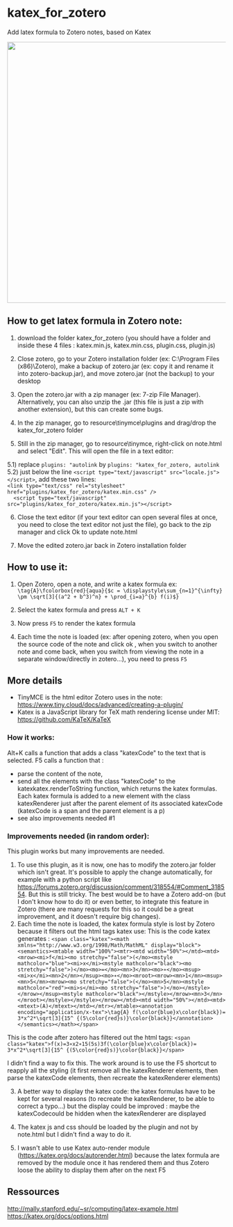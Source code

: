 # katex_for_zotero
Add latex formula to Zotero notes, based on Katex

<img src="https://user-images.githubusercontent.com/15843700/103015987-9f231780-4541-11eb-8952-646e66f13e5d.png" width="600" />


## How to get latex formula in Zotero note:
1) download the folder katex_for_zotero (you should have a folder and inside these 4 files : katex.min.js, katex.min.css, plugin.css, plugin.js)

2) Close zotero, go to your Zotero installation folder (ex: C:\Program Files (x86)\Zotero), make a backup of zotero.jar (ex: copy it and rename it into zotero-backup.jar), and move zotero.jar (not the backup) to your desktop

3) Open the zotero.jar with a zip manager (ex: 7-zip File Manager). Alternatively, you can also unzip the .jar (this file is just a zip with another extension), but this can create some bugs.

4) In the zip manager, go to resource\tinymce\plugins and drag/drop the katex_for_zotero folder

5) Still in the zip manager, go to resource\tinymce\,  right-click on note.html and select "Edit". This will open the file in a text editor:

5.1) replace `plugins: "autolink`  by `plugins: "katex_for_zotero, autolink`     
5.2) just below the line `<script type="text/javascript" src="locale.js"></script>`, add these two lines:  
	    `<link type="text/css" rel="stylesheet" href="plugins/katex_for_zotero/katex.min.css" />  `     
	  `  <script type="text/javascript" src="plugins/katex_for_zotero/katex.min.js"></script>`

6) Close the text editor (if your text editor can open several files at once, you need to close the text editor not just the file), go back to the zip manager and click Ok to update note.html

7) Move the edited zotero.jar back in Zotero installation folder


## How to use it:
1) Open Zotero, open a note, and write a katex formula ex: 
`\tag{A}\fcolorbox{red}{aqua}{$c = \displaystyle\sum_{n=1}^{\infty} \pm \sqrt[3]{(a^2 + b^3)^n} + \prod_{i=a}^{b} f(i)$}`

2) Select the katex formula and press `ALT + K`

3) Now press `F5` to render the katex formula 

3) Each time the note is loaded (ex: after opening zotero, when you open the source code of the note and click ok , when you switch to another note and come back, when you switch from viewing the note in a separate window/directly in zotero...), you need to press `F5`



## More details 
* TinyMCE is the html editor Zotero uses in the note: https://www.tiny.cloud/docs/advanced/creating-a-plugin/
* Katex is a JavaScript library for TeX math rendering license under MIT: https://github.com/KaTeX/KaTeX


### How it works:
Alt+K calls a function that adds a class "katexCode" to the text that is selected.
F5 calls a function that :
- parse the content of the note, 
- send all the elements with the class "katexCode" to the katexkatex.renderToString function, which returns the katex formulas. Each katex formula is added to a new element with the class katexRenderer just after the parent element of its associated katexCode (katexCode is a span and the parent element is a p)
- see also improvements needed #1



### Improvements needed (in random order):
This plugin works but many improvements are needed.
1) To use this plugin, as it is now, one has to  modify the zotero.jar folder which isn't great. 
It's possible to apply the change automatically, for example with a python script like https://forums.zotero.org/discussion/comment/318554/#Comment_318554. But this is still tricky. The best would be to have a Zotero add-on (but I don't know how to do it) or even better, to integrate this feature in Zotero (there are many requests for this so it could be a great improvement, and it doesn't require big changes).
2) Each time the note is loaded, the katex formula style is lost by Zotero because it filters out the html tags katex use:
This is the code katex generates : `<span class="katex"><math xmlns="http://www.w3.org/1998/Math/MathML" display="block"><semantics><mtable width="100%"><mtr><mtd width="50%"></mtd><mtd><mrow><mi>f</mi><mo stretchy="false">(</mo><mstyle mathcolor="blue"><mi>x</mi><mstyle mathcolor="black"><mo stretchy="false">)</mo><mo>=</mo><mn>3</mn><mo>∗</mo><msup><mi>x</mi><mn>2</mn></msup><mo>∗</mo><mroot><mrow><mn>1</mn><msup><mn>5</mn><mrow><mo stretchy="false">(</mo><mn>5</mn><mstyle mathcolor="red"><mi>s</mi><mo stretchy="false">)</mo></mstyle></mrow></msup><mstyle mathcolor="black"></mstyle></mrow><mn>3</mn></mroot></mstyle></mstyle></mrow></mtd><mtd width="50%"></mtd><mtd><mtext>(A)</mtext></mtd></mtr></mtable><annotation encoding="application/x-tex">\tag{A} f(\color{blue}x\color{black})= 3*x^2*\sqrt[3]{15^ {(5\color{red}s)}\color{black}}</annotation></semantics></math></span>`

This is the code after zotero has filtered out the html tags: `<span class="katex">f(x)=3∗x2∗15(5s)3f(\color{blue}x\color{black})= 3*x^2*\sqrt[3]{15^ {(5\color{red}s)}\color{black}}</span>`

I didn't find a way to fix this. The work around is to use the F5 shortcut to reapply all the styling (it first remove all the katexRenderer elements, then parse the katexCode elements, then recreate the katexRenderer elements) 

3) A better way to display the katex code: the katex formulas have to be kept for several reasons (to recreate the katexRenderer, to be able to correct a typo...) but the display could be improved : maybe the katexCodecould be hidden when the katexRenderer are displayed 

4) The katex js and css should be loaded by the plugin and not by note.html but I didn't find a way to do it.

5) I wasn't able to use Katex auto-render module (https://katex.org/docs/autorender.html) because the latex formula are removed by the module once it has rendered them and thus Zotero loose the ability to display them after on the next F5


## Ressources
http://mally.stanford.edu/~sr/computing/latex-example.html
https://katex.org/docs/options.html

